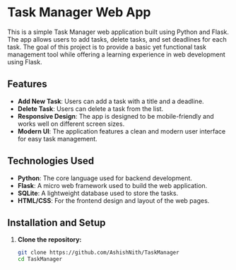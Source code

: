 # Task Manager Web App

This is a simple Task Manager web application built using Python and Flask. The app allows users to add tasks, delete tasks, and set deadlines for each task. The goal of this project is to provide a basic yet functional task management tool while offering a learning experience in web development using Flask.

## Features

- **Add New Task**: Users can add a task with a title and a deadline.
- **Delete Task**: Users can delete a task from the list.
- **Responsive Design**: The app is designed to be mobile-friendly and works well on different screen sizes.
- **Modern UI**: The application features a clean and modern user interface for easy task management.

## Technologies Used

- **Python**: The core language used for backend development.
- **Flask**: A micro web framework used to build the web application.
- **SQLite**: A lightweight database used to store the tasks.
- **HTML/CSS**: For the frontend design and layout of the web pages.

## Installation and Setup

1. **Clone the repository:**

   ```bash
   git clone https://github.com/AshishNith/TaskManager
   cd TaskManager

